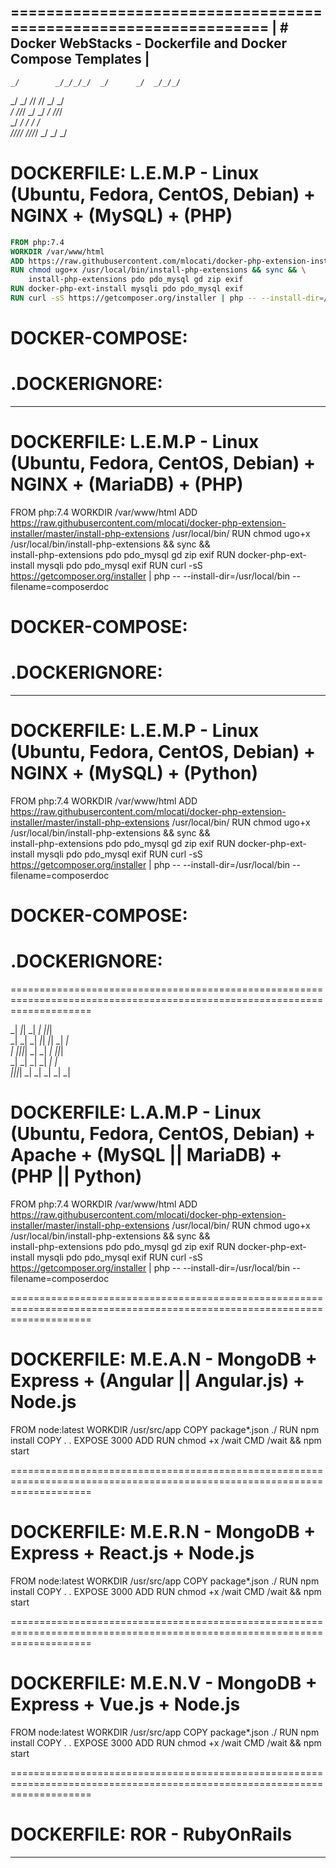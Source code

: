 ================================================================
| # Docker WebStacks - Dockerfile and Docker Compose Templates |
----------------------------------------------------------------
                                              
    _/        _/_/_/_/  _/      _/  _/_/_/    
   _/        _/        _/_/  _/_/  _/    _/   
  _/        _/_/_/    _/  _/  _/  _/_/_/      
 _/        _/        _/      _/  _/           
_/_/_/_/  _/_/_/_/  _/      _/  _/            
                                                                      
# DOCKERFILE: L.E.M.P - Linux (Ubuntu, Fedora, CentOS, Debian) + NGINX + (MySQL) + (PHP)

```dockerfile
FROM php:7.4
WORKDIR /var/www/html
ADD https://raw.githubusercontent.com/mlocati/docker-php-extension-installer/master/install-php-extensions /usr/local/bin/
RUN chmod ugo+x /usr/local/bin/install-php-extensions && sync && \
    install-php-extensions pdo pdo_mysql gd zip exif
RUN docker-php-ext-install mysqli pdo pdo_mysql exif
RUN curl -sS https://getcomposer.org/installer | php -- --install-dir=/usr/local/bin --filename=composerdoc
```

# DOCKER-COMPOSE: 

# .DOCKERIGNORE: 

--------------------------------------------------------------------------------------------------------------------------
# DOCKERFILE: L.E.M.P - Linux (Ubuntu, Fedora, CentOS, Debian) + NGINX + (MariaDB) + (PHP)

FROM php:7.4
WORKDIR /var/www/html
ADD https://raw.githubusercontent.com/mlocati/docker-php-extension-installer/master/install-php-extensions /usr/local/bin/
RUN chmod ugo+x /usr/local/bin/install-php-extensions && sync && \
    install-php-extensions pdo pdo_mysql gd zip exif
RUN docker-php-ext-install mysqli pdo pdo_mysql exif
RUN curl -sS https://getcomposer.org/installer | php -- --install-dir=/usr/local/bin --filename=composerdoc

# DOCKER-COMPOSE: 

# .DOCKERIGNORE: 

--------------------------------------------------------------------------------------------------------------------------
# DOCKERFILE: L.E.M.P - Linux (Ubuntu, Fedora, CentOS, Debian) + NGINX + (MySQL) + (Python)

FROM php:7.4
WORKDIR /var/www/html
ADD https://raw.githubusercontent.com/mlocati/docker-php-extension-installer/master/install-php-extensions /usr/local/bin/
RUN chmod ugo+x /usr/local/bin/install-php-extensions && sync && \
    install-php-extensions pdo pdo_mysql gd zip exif
RUN docker-php-ext-install mysqli pdo pdo_mysql exif
RUN curl -sS https://getcomposer.org/installer | php -- --install-dir=/usr/local/bin --filename=composerdoc

# DOCKER-COMPOSE: 

# .DOCKERIGNORE: 

==========================================================================================================================

_|          _|_|    _|      _|  _|_|_|    
_|        _|    _|  _|_|  _|_|  _|    _|  
_|        _|_|_|_|  _|  _|  _|  _|_|_|    
_|        _|    _|  _|      _|  _|        
_|_|_|_|  _|    _|  _|      _|  _|        
                                                                         
# DOCKERFILE: L.A.M.P - Linux (Ubuntu, Fedora, CentOS, Debian) + Apache + (MySQL || MariaDB) + (PHP || Python)

FROM php:7.4
WORKDIR /var/www/html
ADD https://raw.githubusercontent.com/mlocati/docker-php-extension-installer/master/install-php-extensions /usr/local/bin/
RUN chmod ugo+x /usr/local/bin/install-php-extensions && sync && \
    install-php-extensions pdo pdo_mysql gd zip exif
RUN docker-php-ext-install mysqli pdo pdo_mysql exif
RUN curl -sS https://getcomposer.org/installer | php -- --install-dir=/usr/local/bin --filename=composerdoc

==========================================================================================================================             

# DOCKERFILE: M.E.A.N - MongoDB + Express + (Angular || Angular.js) + Node.js

FROM node:latest
WORKDIR /usr/src/app
COPY package*.json ./
RUN npm install
COPY . .
EXPOSE 3000
ADD 
RUN chmod +x /wait
CMD /wait && npm start

==========================================================================================================================

# DOCKERFILE: M.E.R.N - MongoDB + Express + React.js + Node.js

FROM node:latest
WORKDIR /usr/src/app
COPY package*.json ./
RUN npm install
COPY . .
EXPOSE 3000
ADD 
RUN chmod +x /wait
CMD /wait && npm start

==========================================================================================================================

# DOCKERFILE: M.E.N.V - MongoDB + Express + Vue.js + Node.js

FROM node:latest
WORKDIR /usr/src/app
COPY package*.json ./
RUN npm install
COPY . .
EXPOSE 3000
ADD 
RUN chmod +x /wait
CMD /wait && npm start

==========================================================================================================================
                                
# DOCKERFILE: ROR - RubyOnRails

------------------------------------------
